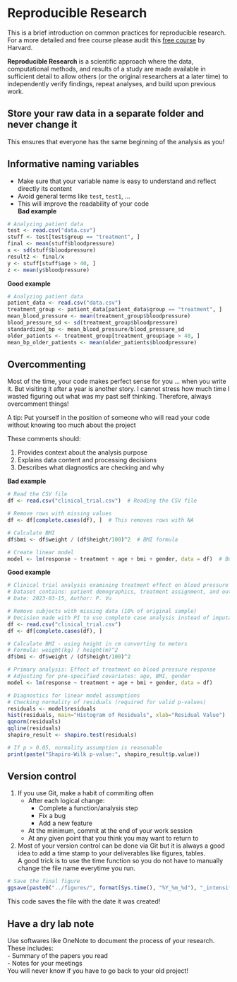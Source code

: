 # Reproducible Research 

This is a brief introduction on common practices for reproducible research.<br>
For a more detailed and free course please audit this [free course](https://www.edx.org/learn/data-science/harvard-university-principles-statistical-and-computational-tools-for-reproducible-data-science?index=product&queryID=cfa3fcc1b8bfd788f812d2526c322707&position=2) by Harvard.

**Reproducible Research** is a scientific approach where the data, computational methods, and results of a study are made available in sufficient detail to allow others (or the original researchers at a later time) to independently verify findings, repeat analyses, and build upon previous work.

## Store your raw data in a separate folder and never change it

This ensures that everyone has the same beginning of the analysis as you!

## Informative naming variables
- Make sure that your variable name is easy to understand and reflect directly its content<br>
- Avoid general terms like `test`, `test1`, ...<br>
- This will improve the readability of your code<br>
**Bad example**<br>
```r
# Analyzing patient data
test <- read.csv("data.csv")
stuff <- test[test$group == "treatment", ]
final <- mean(stuff$bloodpressure)
x <- sd(stuff$bloodpressure)
result2 <- final/x
y <- stuff[stuff$age > 40, ]
z <- mean(y$bloodpressure)
```
**Good example**<br>
```r
# Analyzing patient data
patient_data <- read.csv("data.csv")
treatment_group <- patient_data[patient_data$group == "treatment", ]
mean_blood_pressure <- mean(treatment_group$bloodpressure)
blood_pressure_sd <- sd(treatment_group$bloodpressure)
standardized_bp <- mean_blood_pressure/blood_pressure_sd
older_patients <- treatment_group[treatment_group$age > 40, ]
mean_bp_older_patients <- mean(older_patients$bloodpressure)
```

## Overcommenting
Most of the time, your code makes perfect sense for you ... when you write it. But visiting it after a year is another story. I cannot stress how much time I wasted figuring out what was my past self thinking. Therefore, always overcomment things!<br>

A tip: Put yourself in the position of someone who will read your code without knowing too much about the project<br>

These comments should:<br>
1. Provides context about the analysis purpose<br>
2. Explains data content and processing decisions<br>
3. Describes what diagnostics are checking and why<br>

**Bad example**<br>
```r
# Read the CSV file
df <- read.csv("clinical_trial.csv")  # Reading the CSV file

# Remove rows with missing values
df <- df[complete.cases(df), ]  # This removes rows with NA

# Calculate BMI
df$bmi <- df$weight / (df$height/100)^2  # BMI formula

# Create linear model
model <- lm(response ~ treatment + age + bmi + gender, data = df)  # Building model
```
**Good example**<br>
```r
# Clinical trial analysis examining treatment effect on blood pressure
# Dataset contains: patient demographics, treatment assignment, and outcomes
# Date: 2023-03-15, Author: P. Vu

# Remove subjects with missing data (10% of original sample)
# Decision made with PI to use complete case analysis instead of imputation
df <- read.csv("clinical_trial.csv")
df <- df[complete.cases(df), ]

# Calculate BMI - using height in cm converting to meters
# Formula: weight(kg) / height(m)^2
df$bmi <- df$weight / (df$height/100)^2

# Primary analysis: Effect of treatment on blood pressure response
# Adjusting for pre-specified covariates: age, BMI, gender
model <- lm(response ~ treatment + age + bmi + gender, data = df)

# Diagnostics for linear model assumptions
# Checking normality of residuals (required for valid p-values)
residuals <- model$residuals
hist(residuals, main="Histogram of Residuals", xlab="Residual Value")
qqnorm(residuals)
qqline(residuals)
shapiro_result <- shapiro.test(residuals)

# If p > 0.05, normality assumption is reasonable
print(paste("Shapiro-Wilk p-value:", shapiro_result$p.value))
```
## Version control
1. If you use Git, make a habit of commiting often
    - After each logical change:
        - Complete a function/analysis step
        - Fix a bug
        - Add a new feature
    - At the minimum, commit at the end of your work session
    - At any given point that you think you may want to return to
2. Most of your version control can be done via Git but it is always a good idea to add a time stamp to your deliverables like figures, tables. <br>
A good trick is to use the time function so you do not have to manually change the file name everytime you run.
```r
# Save the final figure
ggsave(paste0("../figures/", format(Sys.time(), "%Y_%m_%d"), "_intensify_fig_continuous_power_80.png"))
```
This code saves the file with the date it was created!
## Have a dry lab note
Use softwares like OneNote to document the process of your research. These includes:<br>
    - Summary of the papers you read<br>
    - Notes for your meetings<br>
You will never know if you have to go back to your old project!
